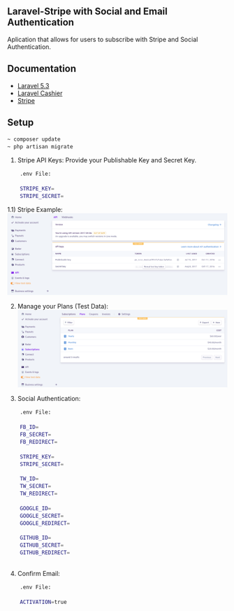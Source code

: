 
## Laravel-Stripe with Social and Email Authentication

Aplication that allows for users to subscribe with Stripe and Social Authentication.

## Documentation
   - [Laravel 5.3](https://laravel.com/docs/5.3)
   - [Laravel Cashier](https://laravel.com/docs/5.3/billing)
   - [Stripe](https://stripe.com/docs)  
   
## Setup

```bash
~ composer update
~ php artisan migrate
```

1) Stripe API Keys: Provide your Publishable Key and Secret Key.
   
```bash
    .env File:
    
    STRIPE_KEY=
    STRIPE_SECRET=
```
1.1) Stripe Example:
![alt text](public/files/img/stripe.png)

2) Manage your Plans (Test Data):
![alt text](public/files/img/plans.png)

3) Social Authentication:

```bash
    .env File:
    
    FB_ID=
    FB_SECRET=
    FB_REDIRECT=
    
    STRIPE_KEY=
    STRIPE_SECRET=
    
    TW_ID=
    TW_SECRET=
    TW_REDIRECT=
    
    GOOGLE_ID=
    GOOGLE_SECRET=
    GOOGLE_REDIRECT=
    
    GITHUB_ID=
    GITHUB_SECRET=
    GITHUB_REDIRECT=
    
```
4) Confirm Email:
```bash
    .env File:
    
    ACTIVATION=true
```


